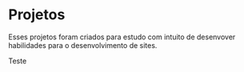 # Projetos

Esses projetos foram criados para estudo com intuito de desenvover habilidades para o desenvolvimento de sites.

Teste
